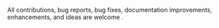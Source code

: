 All contributions, bug reports, bug fixes, documentation improvements, enhancements, and ideas are welcome .
